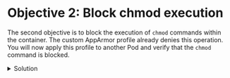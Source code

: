 # Objective 2: Block chmod execution

The second objective is to block the execution of `chmod` commands within the container. The custom AppArmor profile already denies this operation. You will now apply this profile to another Pod and verify that the `chmod` command is blocked.


<details>
  <summary>Solution</summary>

1. **Create the Pod Manifest**:
   Create a YAML file named `block-chmod-pod.yaml` with the following content:
   ```yaml
  apiVersion: v1
  kind: Pod
  metadata:
    name: block-chmod-pod
    namespace: apparmor-test
  spec:
    securityContext:
      appArmorProfile:
        type: Localhost
        localhostProfile: deny-write-profile
    containers:
    - name: block-chmod-container
      image: busybox
      command: ["sh", "-c", "chmod 777 /tmp"]

2. **Test the apparmor profile**:
    ```bash
    kubectl exec -n apparmor pods/deny-write-pod -- chmod 777 /tmp
    ```{{copy}}

</details>
